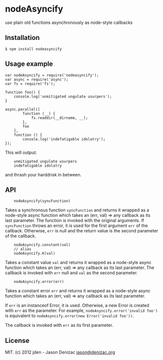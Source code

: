 # nodeAsyncify
use plain old functions asynchronously as node-style callbacks

## Installation

    $ npm install nodeasyncify

## Usage example

    var nodeAsyncify = require('nodeasyncify');
    var async = require('async');
    var fs = require('fs');

    function foo() {
    	console.log('unmitigated ungulate usurpers');
    }

    async.parallel([
    		function (__) {
    			fs.readdir(__dirname, __);
    		},
    		foo
    	],
    	function () {
    		console.log('indefatigable idolatry');
    });

This will output:

		unmitigated ungulate usurpers
		indefatigable idolatry

and thrash your harddrisk in between.

## API

		nodeAsyncify(syncFunction)

Takes a synchronous function `syncFunction` and returns it wrapped as a node-style async function which takes an (err, val) => any callback as its last parameter. The function is invoked with the original arguments. If `syncFunction` throws an error, it is used for the first argument `err` of the callback. Otherwise, `err` is null and the return value is the second parameter of the callback.


		nodeAsyncify.constant(val)
		// alias
		nodeAsyncify.K(val)

Takes a constant value `val` and returns it wrapped as a node-style async function which takes an (err, val) => any callback as its last parameter. The callback is invoked with `err` null and `val` as the second parameter.


		nodeAsyncify.error(err)

Takes a constant error `err` and returns it wrapped as a node-style async function which takes an (err, val) => any callback as its last parameter.

If `err` is an instanceof Error, it is used. Otherwise, a new Error is created with `err` as the parameter. For example, `nodeAsyncify.error('invalid foo')` is equivalent to `nodeAsyncify.error(new Error('invalid foo'))`.

The callback is invoked with `err` as its first parameter.

## License

MIT. (c) 2012 jden - Jason Denizac <jason@denizac.org>